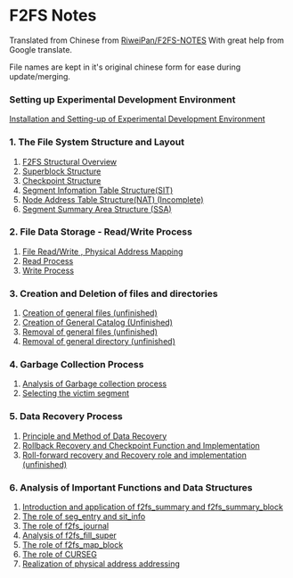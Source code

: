 # F2FS Notes
Translated from Chinese from [RiweiPan/F2FS-NOTES](https://github.com/RiweiPan/F2FS-NOTES)
With great help from Google translate.

File names are kept in it's original chinese form for ease during update/merging.

### Setting up Experimental Development Environment
[Installation and Setting-up of Experimental Development Environment](https://github.com/sonic414/F2FS-NOTES/blob/master/F2FS-Experiment/实验环境搭建.md)

### 1. The File System Structure and Layout
1. [F2FS Structural Overview](https://github.com/sonic414/F2FS-NOTES/blob/master/F2FS-Layout/%E6%80%BB%E4%BD%93%E7%BB%93%E6%9E%84.md)
2. [Superblock Structure](https://github.com/sonic414/F2FS-NOTES/blob/master/F2FS-Layout/Superblock%E7%BB%93%E6%9E%84.md)
3. [Checkpoint Structure](https://github.com/sonic414/F2FS-NOTES/blob/master/F2FS-Layout/Checkpoint%E7%BB%93%E6%9E%84.md)
4. [Segment Infomation Table Structure(SIT)](https://github.com/sonic414/F2FS-NOTES/blob/master/F2FS-Layout/Segment%20Infomation%20Table%E7%BB%93%E6%9E%84.md)
5. [Node Address Table Structure(NAT) (Incomplete) ](https://github.com/sonic414/F2FS-NOTES/blob/master/F2FS-Layout/Node%20Address%20Table%E7%BB%93%E6%9E%84.md)
6. [Segment Summary Area Structure (SSA)](https://github.com/sonic414/F2FS-NOTES/blob/master/F2FS-Layout/Segment%20Summary%20Area%E7%BB%93%E6%9E%84.md)

### 2. File Data Storage - Read/Write Process
1. [File Read/Write , Physical Address Mapping](https://github.com/sonic414/F2FS-NOTES/blob/master/Reading-and-Writing/file_data_structure.md)
2. [Read Process](https://github.com/sonic414/F2FS-NOTES/blob/master/Reading-and-Writing/%E8%AF%BB%E6%B5%81%E7%A8%8B.md)
3. [Write Process](https://github.com/sonic414/F2FS-NOTES/blob/master/Reading-and-Writing/%E5%86%99%E6%B5%81%E7%A8%8B.md)

### 3. Creation and Deletion of files and directories
1. [ Creation of general files (unfinished) ](https://github.com/sonic414/F2FS-NOTES/blob/master/File-Creation-and-Deletion/%E6%96%87%E4%BB%B6%E5%88%9B%E5%BB%BA.md)
2. [ Creation of General Catalog (Unfinished) ](https://github.com/sonic414/F2FS-NOTES/blob/master/File-Creation-and-Deletion/%E7%9B%AE%E5%BD%95%E5%88%9B%E5%BB%BA.md)
3. [ Removal of general files (unfinished) ](https://github.com/sonic414/F2FS-NOTES/blob/master/File-Creation-and-Deletion/%E7%9B%AE%E5%BD%95%E5%88%9B%E5%BB%BA.md)
4. [ Removal of general directory (unfinished) ](https://github.com/sonic414/F2FS-NOTES/blob/master/File-Creation-and-Deletion/%E7%9B%AE%E5%BD%95%E5%88%A0%E9%99%A4.md)

### 4. Garbage Collection Process
1. [Analysis of Garbage collection process](https://github.com/sonic414/F2FS-NOTES/blob/master/F2FS-GC/GC%E6%B5%81%E7%A8%8B%E4%BB%8B%E7%BB%8D.md)
2. [Selecting the victim segment](https://github.com/sonic414/F2FS-NOTES/blob/master/F2FS-GC/%E9%80%89%E6%8B%A9victim%20segment.md)

### 5. Data Recovery Process
1. [Principle and Method of Data Recovery](https://github.com/sonic414/F2FS-NOTES/blob/master/F2FS-Data-Recovery/%E6%95%B0%E6%8D%AE%E6%81%A2%E5%A4%8D%E7%9A%84%E5%8E%9F%E7%90%86%E4%BB%A5%E5%8F%8A%E6%96%B9%E5%BC%8F.md)
2. [Rollback Recovery and Checkpoint Function and Implementation](https://github.com/sonic414/F2FS-NOTES/blob/master/F2FS-Data-Recovery/Checkpoint%E6%B5%81%E7%A8%8B.md)
3. [Roll-forward recovery and Recovery role and implementation (unfinished)](https://github.com/sonic414/F2FS-NOTES/blob/master/F2FS-Data-Recovery/Recovery%E7%9A%84%E6%B5%81%E7%A8%8B.md)

### 6. Analysis of Important Functions and Data Structures
1. [Introduction and application of f2fs_summary and f2fs_summary_block](https://github.com/sonic414/F2FS-NOTES/blob/master/ImportantDataStructure/f2fs_summary.md)
2. [The role of seg_entry and sit_info](https://github.com/sonic414/F2FS-NOTES/blob/master/ImportantDataStructure/segment.md) 
3. [The role of f2fs_journal](https://github.com/sonic414/F2FS-NOTES/blob/master/ImportantDataStructure/f2fs_journal.md)
4. [Analysis of f2fs_fill_super](https://github.com/sonic414/F2FS-NOTES/blob/master/ImportantDataStructure/f2fs_fill_super.md)
5. [The role of f2fs_map_block](https://github.com/sonic414/F2FS-NOTES/blob/master/ImportantDataStructure/f2fs_map_blocks.md)
6. [The role of CURSEG](https://github.com/sonic414/F2FS-NOTES/blob/master/ImportantDataStructure/curseg.md)
7. [Realization of physical address addressing](https://github.com/sonic414/F2FS-NOTES/blob/master/ImportantDataStructure/get_dnode.md) 

